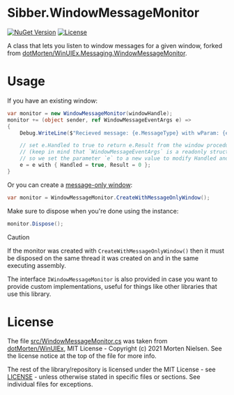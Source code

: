 # Sibber.WindowMessageMonitor
[![NuGet Version](https://img.shields.io/nuget/v/Sibber.WindowMessageMonitor)](https://www.nuget.org/packages/Sibber.WindowMessageMonitor) [![License](https://img.shields.io/github/license/sibber5/Sibber.WindowMessageMonitor?color=lightgrey)](https://github.com/sibber5/Sibber.WindowMessageMonitor/blob/main/LICENSE)

A class that lets you listen to window messages for a given window, forked from [dotMorten/WinUIEx.Messaging.WindowMessageMonitor](https://github.com/dotMorten/WinUIEx/blob/c363a6d25b586701a7996dfa8622b42a3c3b5740/src/WinUIEx/Messaging/WindowMessageMonitor.cs).

# Usage

If you have an existing window:
```cs
var monitor = new WindowMessageMonitor(windowHandle);
monitor += (object sender, ref WindowMessageEventArgs e) =>
{
    Debug.WriteLine($"Recieved message: {e.MessageType} with wParam: {e.Message.WParam} and LParam: {e.Message.LParam}");

    // set e.Handled to true to return e.Result from the window procedure
    // (keep in mind that `WindowMessageEventArgs` is a readonly struct that is passed by ref,
    // so we set the parameter `e` to a new value to modify Handled and Result)
    e = e with { Handled = true, Result = 0 };
}
```

Or you can create a [message-only window](https://learn.microsoft.com/en-us/windows/win32/winmsg/window-features#message-only-windows):
```cs
var monitor = WindowMessageMonitor.CreateWithMessageOnlyWindow();
```

Make sure to dispose when you're done using the instance:
```cs
monitor.Dispose();
```

> [!CAUTION]
> If the monitor was created with `CreateWithMessageOnlyWindow()` then it must be disposed on the same thread it was created on and in the same executing assembly.

The interface `IWindowMessageMonitor` is also provided in case you want to provide custom implementations, useful for things like other libraries that use this library.

# License

The file [src/WindowMessageMonitor.cs](https://github.com/sibber5/Sibber.WindowMessageMonitor/blob/main/src/WindowMessageMonitor.cs) was taken from [dotMorten/WinUIEx](https://github.com/dotMorten/WinUIEx/blob/c363a6d25b586701a7996dfa8622b42a3c3b5740/src/WinUIEx/Messaging/WindowMessageMonitor.cs), MIT License - Copyright (c) 2021 Morten Nielsen. See the license notice at the top of the file for more info.

The rest of the library/repository is licensed under the MIT License - see [LICENSE](https://github.com/sibber5/Sibber.WindowMessageMonitor/blob/main/LICENSE) - unless otherwise stated in specific files or sections. See individual files for exceptions.
